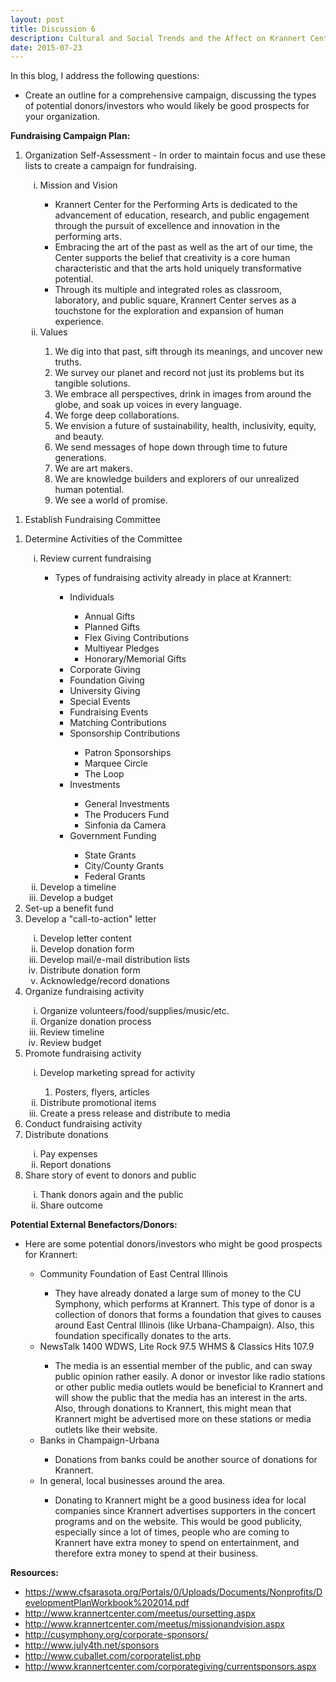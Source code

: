 ```yaml
---
layout: post
title: Discussion 6
description: Cultural and Social Trends and the Affect on Krannert Center
date: 2015-07-23
---
```


In this blog, I address the following questions:

* Create an outline for a comprehensive campaign, discussing the types of potential donors/investors who would likely be good prospects for your organization.

<b>Fundraising Campaign Plan:</b>

<ol type="1" > <li>Organization Self-Assessment - In order to maintain focus and use these lists to create a campaign for fundraising.</li>
<ol type="i" > <li>Mission and Vision</li>
<ul>
<li>Krannert Center for the Performing Arts is dedicated to the advancement of education, research, and public engagement through the pursuit of excellence and innovation in the performing arts.</li>
<li>Embracing the art of the past as well as the art of our time, the Center supports the belief that creativity is a core human characteristic and that the arts hold uniquely transformative potential.</li>
<li>Through its multiple and integrated roles as classroom, laboratory, and public square, Krannert Center serves as a touchstone for the exploration and expansion of human experience.</li>
</ul>
<li>Values</li>
<ol type="1" > <li>We dig into that past, sift through its meanings, and uncover new truths. </li>
<li>We survey our planet and record not just its problems but its tangible solutions. </li>
<li>We embrace all perspectives, drink in images from around the globe, and soak up voices in every language. </li>
<li>We forge deep collaborations. </li>
<li>We envision a future of sustainability, health, inclusivity, equity, and beauty. </li>
<li>We send messages of hope down through time to future generations. </li>
<li>We are art makers. </li>
<li>We are knowledge builders and explorers of our unrealized human potential. </li>
<li>We see a world of promise.</li>
</ol>
</ol>
</ol>
<ol type="1" ><li>Establish Fundraising Committee</li></ol>
<ol type="1" ><li>Determine Activities of the Committee</li>
<ol type="i" ><li>Review current fundraising </li>
<ul>
<li>Types of fundraising activity already in place at Krannert:</li>
<ul>
<li>Individuals</li>
<ul>
<li>Annual Gifts</li>
<li>Planned Gifts</li>
<li>Flex Giving Contributions</li>
<li>Multiyear Pledges</li>
<li>Honorary/Memorial Gifts</li>
</ul>
<li>Corporate Giving</li>
<li>Foundation Giving</li>
<li>University Giving</li>
<li>Special Events</li>
<li>Fundraising Events</li>
<li>Matching Contributions</li>
<li>Sponsorship Contributions</li>
<ul>
<li>Patron Sponsorships</li>
<li>Marquee Circle</li>
<li>The Loop</li>
</ul>
<li>Investments</li>
<ul>
<li>General Investments</li>
<li>The Producers Fund</li>
<li>Sinfonia da Camera</li>
</ul>
<li>Government Funding</li>
<ul>
<li>State Grants</li>
<li>City/County Grants</li>
<li>Federal Grants</li>
</ul>
</ul>
</ul>
<li>Develop a timeline</li>
<li>Develop a budget</li>
</ol><li>Set-up a benefit fund </li>
<li>Develop a "call-to-action" letter</li>
<ol type="i" ><li>Develop letter content</li>
<li>Develop donation form</li>
<li>Develop mail/e-mail distribution lists</li>
<li>Distribute donation form</li>
<li>Acknowledge/record donations</li>
</ol><li>Organize fundraising activity </li>
<ol type="i" ><li>Organize volunteers/food/supplies/music/etc.</li>
<li>Organize donation process</li>
<li>Review timeline</li>
<li>Review budget</li>
</ol><li>Promote fundraising activity</li>
<ol type="i" ><li>Develop marketing spread for activity</li>
<ol type="1" ><li>Posters, flyers, articles</li>
</ol><li>Distribute promotional items</li>
<li>Create a press release and distribute to media</li>
</ol><li>Conduct fundraising activity</li>
<li>Distribute donations</li>
<ol type="i" ><li>Pay expenses</li>
<li>Report donations</li>
</ol><li>Share story of event to donors and public</li>
<ol type="i" ><li>Thank donors again and the public</li>
<li>Share outcome</li>
</ol></ol><b>Potential External Benefactors/Donors:</b>
<ul>
<li>Here are some potential donors/investors who might be good prospects for Krannert:</li>
<ul>
<li>Community Foundation of East Central Illinois</li>
<ul>
<li>They have already donated a large sum of money to the CU Symphony, which performs at Krannert. This type of donor is a collection of donors that forms a foundation that gives to causes around East Central Illinois (like Urbana-Champaign). Also, this foundation specifically donates to the arts. </li>
</ul>
<li>NewsTalk 1400 WDWS, Lite Rock 97.5 WHMS &amp; Classics Hits 107.9</li>
<ul>
<li>The media is an essential member of the public, and can sway public opinion rather easily. A donor or investor like radio stations or other public media outlets would be beneficial to Krannert and will show the public that the media has an interest in the arts. Also, through donations to Krannert, this might mean that Krannert might be advertised more on these stations or media outlets like their website.</li>
</ul>
<li>Banks in Champaign-Urbana</li>
<ul>
<li>Donations from banks could be another source of donations for Krannert.</li>
</ul>
<li>In general, local businesses around the area. </li>
<ul>
<li>Donating to Krannert might be a good business idea for local companies since Krannert advertises supporters in the concert programs and on the website. This would be good publicity, especially since a lot of times, people who are coming to Krannert have extra money to spend on entertainment, and therefore extra money to spend at their business. </li>
</ul>
</ul>
</ul>
<b>Resources:</b>
<ul>
<li><a href="https://www.cfsarasota.org/Portals/0/Uploads/Documents/Nonprofits/DevelopmentPlanWorkbook%202014.pdf">https://www.cfsarasota.org/Portals/0/Uploads/Documents/Nonprofits/DevelopmentPlanWorkbook%202014.pdf</a></li>
<li><a href="http://www.krannertcenter.com/meetus/oursetting.aspx">http://www.krannertcenter.com/meetus/oursetting.aspx</a></li>
<li><a href="http://www.krannertcenter.com/meetus/missionandvision.aspx">http://www.krannertcenter.com/meetus/missionandvision.aspx</a></li>
<li><a href="http://cusymphony.org/corporate-sponsors/">http://cusymphony.org/corporate-sponsors/</a></li>
<li><a href="http://www.july4th.net/sponsors">http://www.july4th.net/sponsors</a></li>
<li><a href="http://www.cuballet.com/corporatelist.php">http://www.cuballet.com/corporatelist.php</a></li>
<li><a href="http://www.krannertcenter.com/corporategiving/currentsponsors.aspx">http://www.krannertcenter.com/corporategiving/currentsponsors.aspx</a></li>
</ul>
